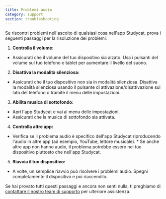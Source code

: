 ```yaml
---
title: Problemi audio
category: support 
section: troubleshooting
---
```

Se riscontri problemi nell'ascolto di qualsiasi cosa nell'app Studycat, prova i seguenti passaggi per la risoluzione dei problemi:

1. **Controlla il volume:**

* Assicurati che il volume del tuo dispositivo sia alzato. Usa i pulsanti del volume sul tuo telefono o tablet per aumentare il livello del suono.
2. **Disattiva la modalità silenziosa:**

* Assicurati che il tuo dispositivo non sia in modalità silenziosa. Disattiva la modalità silenziosa usando il pulsante di attivazione/disattivazione sul lato del telefono o tramite il menu delle impostazioni.
3. **Abilita musica di sottofondo:**

* Apri l'app Studycat e vai al menu delle impostazioni.
* Assicurati che la musica di sottofondo sia attivata.
4. **Controlla altre app:**

* Verifica se il problema audio è specifico dell'app Studycat riproducendo l'audio in altre app (ad esempio, YouTube, lettore musicale). * Se anche altre app non hanno audio, il problema potrebbe essere nel tuo dispositivo piuttosto che nell'app Studycat.
5. **Riavvia il tuo dispositivo:**

* A volte, un semplice riavvio può risolvere i problemi audio. Spegni completamente il dispositivo e poi riaccendilo.

Se hai provato tutti questi passaggi e ancora non senti nulla, ti preghiamo di [contattare il nostro team di supporto](https://help.Studycat.com/hc/en-us/requests/new) per ulteriore assistenza.